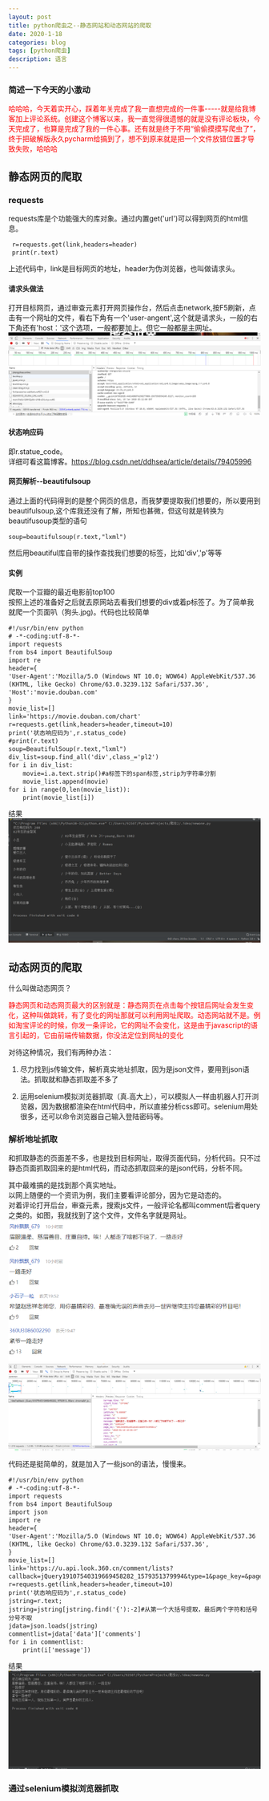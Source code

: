 ```yaml
---
layout: post
title: python爬虫之--静态网站和动态网站的爬取
date: 2020-1-18
categories: blog
tags: [python爬虫]
description: 语言
---
```


### 简述一下今天的小激动
<p style="color: red">哈哈哈，今天着实开心，踩着年关完成了我一直想完成的一件事-----就是给我博客加上评论系统。创建这个博客以来，我一直觉得很遗憾的就是没有评论板块，今天完成了，也算是完成了我的一件心事。还有就是终于不用“偷偷摸摸写爬虫了”，终于把破解版永久pycharm给搞到了，想不到原来就是把一个文件放错位置才导致失败，哈哈哈</p>


## 静态网页的爬取
### requests
requests库是个功能强大的库对象。通过内置get('url')可以得到网页的html信息。
      
     r=requests.get(link,headers=header)
     print(r.text)

上述代码中，link是目标网页的地址，header为伪浏览器，也叫做请求头。<br>
#### 请求头做法
打开目标网页，通过审查元素打开网页操作台，然后点击network,按F5刷新，点击有一个网址的文件，看右下角有一个'user-angent',这个就是请求头，一般的右下角还有'host：'这个选项，一般都要加上。但它一般都是主网址。
![python](/img/python2.png)

#### 状态响应码
即r.statue_code。<br>
详细可看这篇博客。<https://blog.csdn.net/ddhsea/article/details/79405996>

#### 网页解析--beautifulsoup
通过上面的代码得到的是整个网页的信息，而我梦要提取我们想要的，所以要用到beautifulsoup,这个库我还没有了解，所知也甚微，但这句就是转换为beautifusoup类型的语句

    soup=beautifulsoup(r.text,"lxml")
然后用beautiful库自带的操作查找我们想要的标签，比如'div','p'等等

#### 实例
爬取一个豆瓣的最近电影前top100<br>
按照上述的准备好之后就去原网站去看我们想要的div或着p标签了。为了简单我就爬一个页面叭（狗头.jpg)。代码也比较简单

    #!/usr/bin/env python
    # -*-coding:utf-8-*-
    import requests
    from bs4 import BeautifulSoup
    import re
    header={
    'User-Agent':'Mozilla/5.0 (Windows NT 10.0; WOW64) AppleWebKit/537.36 (KHTML, like Gecko) Chrome/63.0.3239.132 Safari/537.36',
    'Host':'movie.douban.com'
    }
    movie_list=[]
    link='https://movie.douban.com/chart'
    r=requests.get(link,headers=header,timeout=10)
    print('状态响应码为',r.status_code)
    #print(r.text)
    soup=BeautifulSoup(r.text,"lxml")
    div_list=soup.find_all('div',class_='pl2')
    for i in div_list:
    	movie=i.a.text.strip()#a标签下的span标签,strip为字符串分割
    	movie_list.append(movie)
    for i in range(0,len(movie_list)):
    	print(movie_list[i])


结果
![python](/img/python3.png)

## 动态网页的爬取
什么叫做动态网页？
<p style="color: red">静态网页和动态网页最大的区别就是：静态网页在点击每个按钮后网址会发生变化，这种叫做跳转，有了变化的网址那就可以利用网址爬取。动态网站就不是。例如淘宝评论的时候，你发一条评论，它的网址不会变化，这是由于javascript的语言引起的，它由前端传输数据，你没法定位到网址的变化</p>

对待这种情况，我们有两种办法：<br>
1. 尽力找到js传输文件，解析真实地址抓取，因为是json文件，要用到json语法。抓取就和静态抓取差不多了

2. 运用selenium模拟浏览器抓取（真.高大上），可以模拟人一样由机器人打开浏览器，因为数据都渲染在html代码中，所以直接分析css即可。selenium用处很多，还可以命令浏览器自己输入登陆密码等。

### 解析地址抓取
和抓取静态的页面差不多，也是找到目标网址，取得页面代码，分析代码。只不过静态页面抓取回来的是html代码，而动态抓取回来的是json代码，分析不同。<br>

其中最难搞的是找到那个真实地址。<br>
以网上随便的一个资讯为例，我们主要看评论部分，因为它是动态的。<br>
对着评论打开后台，审查元素，搜索js文件，一般评论名都叫comment后者query之类的。如图，我就找到了这个文件，文件名字就是网址。
![python](/img/python5.png)
![python](/img/python4.png)



代码还是挺简单的，就是加入了一些json的语法，慢慢来。

    #!/usr/bin/env python
    # -*-coding:utf-8-*-
    import requests
    from bs4 import BeautifulSoup
    import json
    import re
    header={
    'User-Agent':'Mozilla/5.0 (Windows NT 10.0; WOW64) AppleWebKit/537.36 (KHTML, like Gecko) Chrome/63.0.3239.132 Safari/537.36',
    }
    movie_list=[]
    link='https://u.api.look.360.cn/comment/lists?callback=jQuery19107540319669458282_1579351379994&type=1&page_key=&page=1&from=0&client_id=15&start_date=&url=http%3A%2F%2Fzm.news.so.com%2F140a4cf472c87442dd860781f71611fd&pid=&sub_limit=5&num=5&src=chrome&f=jsonp&scheme=https&_=1579351379995'
    r=requests.get(link,headers=header,timeout=10)
    print('状态响应码为',r.status_code)
    jstring=r.text;
    jstring=jstring[jstring.find('{'):-2]#从第一个大括号提取，最后两个字符和括号分号不取
    jdata=json.loads(jstring)
    commentlist=jdata['data']['comments']
    for i in commentlist:
    	print(i['message'])


结果
![python](/img/python6.png)


### 通过selenium模拟浏览器抓取






